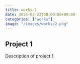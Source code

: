 ```yaml
---
title: works-1
date: 2024-03-23T00:00:00+09:00
categories: ["works"]
image: "/images/works/2.png"
---
```


## Project 1
Description of project 1.
